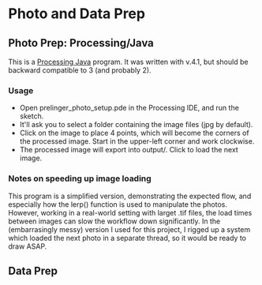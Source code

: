 # Photo and Data Prep

## Photo Prep: Processing/Java
This is a [Processing Java](http://processing.org) program. It was written with v.4.1, but should be backward compatible to 3 (and probably 2).

### Usage
- Open prelinger_photo_setup.pde in the Processing IDE, and run the sketch.
- It'll ask you to select a folder containing the image files (jpg by default).
- Click on the image to place 4 points, which will become the corners of the processed image. Start in the upper-left corner and work clockwise.
- The processed image will export into output/. Click to load the next image.

### Notes on speeding up image loading
This program is a simplified version, demonstrating the expected flow, and especially how the lerp() function is used to manipulate the photos. However, working in a real-world setting with larget .tif files, the load times between images can slow the workflow down significantly. In the (embarrasingly messy) version I used for this project, I rigged up a system which loaded the next photo in a separate thread, so it would be ready to draw ASAP. 

## Data Prep
